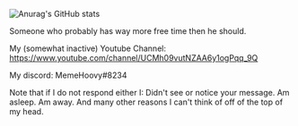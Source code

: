 ![Anurag's GitHub stats](https://github-readme-stats.vercel.app/api?username=MemeHoovy&show_icons=true&theme=radical&count_private=true)

Someone who probably has way more free time then he should.

My (somewhat inactive) Youtube Channel: https://www.youtube.com/channel/UCMh09vutNZAA6y1ogPqq_9Q

My discord: MemeHoovy#8234 

Note that if I do not respond either I:
Didn't see or notice your message.
Am asleep.
Am away.
And many other reasons I can't think of off of the top of my head.


<!---
MemeHoovy/MemeHoovy is a ✨ special ✨ repository because its `README.md` (this file) appears on your GitHub profile.
You can click the Preview link to take a look at your changes.
--->

